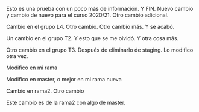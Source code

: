 Esto es una prueba con un poco más de información. Y FIN.
Nuevo cambio y cambio de nuevo para el curso 2020/21. Otro cambio adicional.

Cambio en el grupo L4. Otro cambio. Otro cambio más. Y se acabó.

Un cambio en el grupo T2. Y esto que se me olvidó. Y otra cosa más.

Otro cambio en el grupo T3. Después de eliminarlo de staging. Lo modifico otra vez.

Modifico en mi rama

Modifico en master, o mejor en mi rama nueva

Cambio en rama2. Otro cambio

Este cambio es de la rama2 con algo de master.
